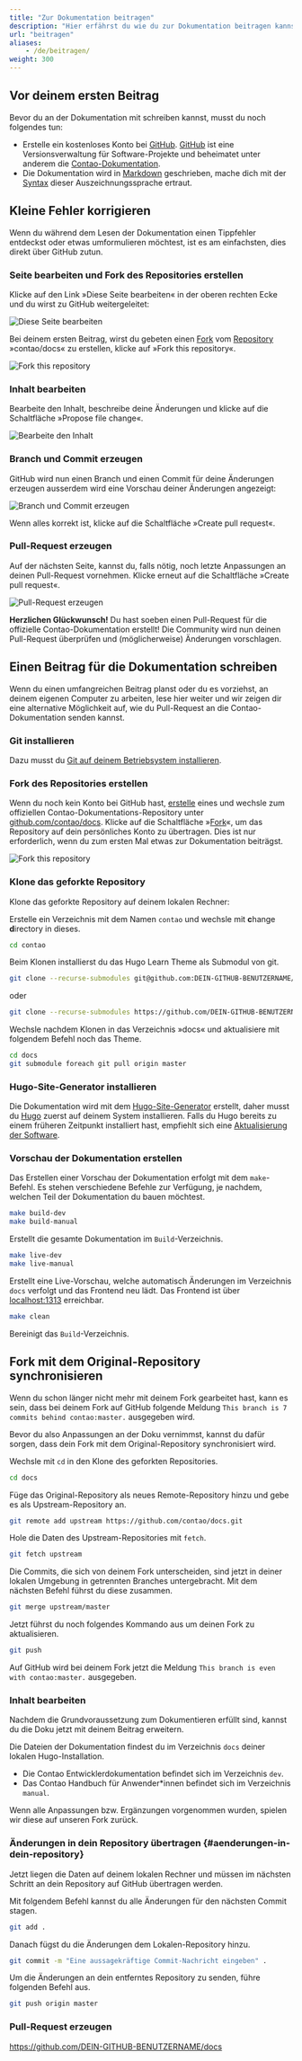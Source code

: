 ```yaml
---
title: "Zur Dokumentation beitragen"
description: "Hier erfährst du wie du zur Dokumentation beitragen kannst."
url: "beitragen"
aliases:
    - /de/beitragen/
weight: 300
---
```


## Vor deinem ersten Beitrag

Bevor du an der Dokumentation mit schreiben kannst, musst du noch folgendes tun:

- Erstelle ein kostenloses Konto bei [GitHub](https://github.com/join). [GitHub](https://de.wikipedia.org/wiki/GitHub) 
ist eine Versionsverwaltung für Software-Projekte und beheimatet unter anderem die 
[Contao-Dokumentation](https://github.com/contao/docs/).
- Die Dokumentation wird in [Markdown](https://de.wikipedia.org/wiki/Markdown) geschrieben, mache dich mit der 
[Syntax](https://docs.contao.org/manual/de/artikelverwaltung/inhaltselemente/#syntax) dieser Auszeichnungssprache 
ertraut.


## Kleine Fehler korrigieren

Wenn du während dem Lesen der Dokumentation einen Tippfehler entdeckst oder etwas umformulieren möchtest, ist es am 
einfachsten, dies direkt über GitHub zutun.


### Seite bearbeiten und Fork des Repositories erstellen

Klicke auf den Link »Diese Seite bearbeiten« in der oberen rechten Ecke und du wirst zu GitHub weitergeleitet:

![Diese Seite bearbeiten](/de/contributing/images/de/diese-seite-bearbeiten.png?classes=shadow)

Bei deinem ersten Beitrag, wirst du gebeten einen [Fork](https://de.wikipedia.org/wiki/Abspaltung_(Softwareentwicklung)) 
vom [Repository](https://de.wikipedia.org/wiki/Repository) »contao/docs« zu erstellen, klicke auf »Fork this repository«.

![Fork this repository](/de/contributing/images/de/fork-this-repository.png?classes=shadow)


### Inhalt bearbeiten

Bearbeite den Inhalt, beschreibe deine Änderungen und klicke auf die Schaltfläche »Propose file change«.

![Bearbeite den Inhalt](/de/contributing/images/de/inhalt-bearbeiten.png?classes=shadow)


### Branch und Commit erzeugen

GitHub wird nun einen Branch und einen Commit für deine Änderungen erzeugen ausserdem wird eine Vorschau deiner 
Änderungen angezeigt:

![Branch und Commit erzeugen](/de/contributing/images/de/branch-und-commit-erzeugen.png?classes=shadow)

Wenn alles korrekt ist, klicke auf die Schaltfläche »Create pull request«.


### Pull-Request erzeugen

Auf der nächsten Seite, kannst du, falls nötig, noch letzte Anpassungen an deinen Pull-Request vornehmen. 
Klicke erneut auf die Schaltfläche »Create pull request«.

![Pull-Request erzeugen](/de/contributing/images/de/create-pull-request.png?classes=shadow)

**Herzlichen Glückwunsch!** Du hast soeben einen Pull-Request für die offizielle Contao-Dokumentation erstellt! Die 
Community wird nun deinen Pull-Request überprüfen und (möglicherweise) Änderungen vorschlagen.


## Einen Beitrag für die Dokumentation schreiben

Wenn du einen umfangreichen Beitrag planst oder du es vorziehst, an deinem eigenen Computer zu arbeiten, lese hier weiter 
und wir zeigen dir eine alternative Möglichkeit auf, wie du Pull-Request an die Contao-Dokumentation senden kannst.

### Git installieren

Dazu musst du [Git auf deinem Betriebsystem installieren](https://git-scm.com/book/de/v2/Erste-Schritte-Git-installieren).


### Fork des Repositories erstellen

Wenn du noch kein Konto bei GitHub hast, [erstelle](https://github.com/join) eines und wechsle zum 
offiziellen Contao-Dokumentations-Repository unter [github.com/contao/docs](https://github.com/contao/docs). Klicke auf 
die Schaltfläche »[Fork](https://help.github.com/en/github/getting-started-with-github/fork-a-repo)«, um das Repository 
auf dein persönliches Konto zu übertragen. Dies ist nur erforderlich, wenn du zum ersten Mal etwas zur Dokumentation 
beiträgst.

![Fork this repository](/de/contributing/images/de/fork-this-repository.png?classes=shadow)


### Klone das geforkte Repository 

Klone das geforkte Repository auf deinem lokalen Rechner:

Erstelle ein Verzeichnis mit dem Namen `contao` und wechsle mit **c**hange **d**irectory  in dieses.

```bash
cd contao
```

Beim Klonen installierst du das Hugo Learn Theme als Submodul von git.

```bash
git clone --recurse-submodules git@github.com:DEIN-GITHUB-BENUTZERNAME/docs.git
```

oder

```bash
git clone --recurse-submodules https://github.com/DEIN-GITHUB-BENUTZERNAME/docs.git
```

Wechsle nachdem Klonen in das Verzeichnis »docs« und aktualisiere mit folgendem Befehl noch das Theme.

```bash
cd docs
git submodule foreach git pull origin master
```


### Hugo-Site-Generator installieren

Die Dokumentation wird mit dem [Hugo-Site-Generator](https://gohugo.io/) erstellt, daher musst du 
[Hugo](https://gohugo.io/getting-started/installing/) zuerst auf deinem System installieren. Falls du Hugo bereits zu 
einem früheren Zeitpunkt installiert hast, empfiehlt sich eine 
[Aktualisierung der Software](https://gohugo.io/getting-started/installing/#upgrade-hugo).


### Vorschau der Dokumentation erstellen

Das Erstellen einer Vorschau der Dokumentation erfolgt mit dem `make`-Befehl. Es stehen verschiedene Befehle zur 
Verfügung, je nachdem, welchen Teil der Dokumentation du bauen möchtest.

```bash
make build-dev
make build-manual
```

Erstellt die gesamte Dokumentation im `Build`-Verzeichnis.

```bash
make live-dev
make live-manual
```

Erstellt eine Live-Vorschau, welche automatisch Änderungen im Verzeichnis `docs` verfolgt und das Frontend neu 
lädt. Das Frontend ist über [localhost:1313](http://localhost:1313) erreichbar.


```bash
make clean
```

Bereinigt das `Build`-Verzeichnis.


## Fork mit dem Original-Repository synchronisieren

Wenn du schon länger nicht mehr mit deinem Fork gearbeitet hast, kann es sein, dass bei deinem Fork auf GitHub folgende 
Meldung `This branch is 7 commits behind contao:master.` ausgegeben wird.


Bevor du also Anpassungen an der Doku vernimmst, kannst du dafür sorgen, dass dein Fork mit dem Original-Repository 
synchronisiert wird.

Wechsle mit `cd` in den Klone des geforkten Repositories.

```bash
cd docs
```

Füge das Original-Repository als neues Remote-Repository hinzu und gebe es als Upstream-Repository an.


```bash
git remote add upstream https://github.com/contao/docs.git
```

Hole die Daten des Upstream-Repositories mit `fetch`.


```bash
git fetch upstream

```

Die Commits, die sich von deinem Fork unterscheiden, sind jetzt in deiner lokalen Umgebung in getrennten Branches 
untergebracht. Mit dem nächsten Befehl führst du diese zusammen.


```bash
git merge upstream/master
```

Jetzt führst du noch folgendes Kommando aus um deinen Fork zu aktualisieren.


```bash
git push
```

Auf GitHub wird bei deinem Fork jetzt die Meldung `This branch is even with contao:master.` ausgegeben.


### Inhalt bearbeiten

Nachdem die Grundvoraussetzung zum Dokumentieren erfüllt sind, kannst du die Doku jetzt mit deinem 
Beitrag erweitern.

Die Dateien der Dokumentation findest du im Verzeichnis `docs` deiner lokalen Hugo-Installation.

- Die Contao Entwicklerdokumentation befindet sich im Verzeichnis `dev`.
- Das Contao Handbuch für Anwender*innen befindet sich im Verzeichnis `manual`.

Wenn alle Anpassungen bzw. Ergänzungen vorgenommen wurden, spielen wir diese auf unseren Fork zurück.


### Änderungen in dein Repository übertragen {#aenderungen-in-dein-repository}

Jetzt liegen die Daten auf deinem lokalen Rechner und müssen im nächsten Schritt an dein Repository auf GitHub 
übertragen werden.

Mit folgendem Befehl kannst du alle Änderungen für den nächsten Commit stagen.

```bash
git add .
```

Danach fügst du die Änderungen dem Lokalen-Repository hinzu.

```bash
git commit -m "Eine aussagekräftige Commit-Nachricht eingeben" .
```

Um die Änderungen an dein entferntes Repository zu senden, führe folgenden Befehl aus.

```bash
git push origin master
```


### Pull-Request erzeugen



https://github.com/DEIN-GITHUB-BENUTZERNAME/docs